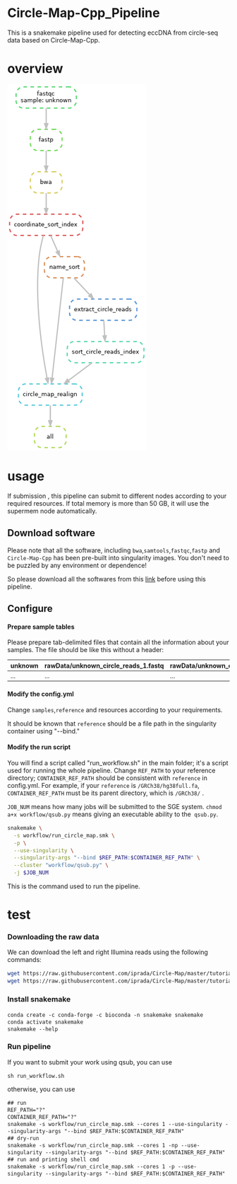 # Circle-Map-Cpp_Pipeline
This is a snakemake pipeline used for detecting eccDNA from circle-seq data based on Circle-Map-Cpp.
# overview
![workflow](https://github.com/panxiaoguang/Circle-Map-Cpp_Pipeline/blob/main/myWorkFlow.png)
# usage
If submission , this pipeline can submit to different nodes according to your required resources. If total memory is more than 50 GB, it will use the supermem node automatically.

## Download software
Please note that all the software, including `bwa`,`samtools`,`fastqc`,`fastp` and `Circle-Map-Cpp` has been pre-built into singularity images. You don't need to be puzzled by any environment or dependence!

So please download all the softwares from this [link](https://bgitech-my.sharepoint.com/:f:/g/personal/panxiaoguang_genomics_cn/EgR6UVyGBPpBqZ4Rw8pkeYkBMno6UiRg1UTmSxDc4om6jg?e=mAbytU) before using this pipeline.

## Configure 

#### Prepare sample tables 

Please prepare tab-delimited files that contain all the information about your samples. The file should be like this without a header:

|  unknown |  rawData/unknown_circle_reads_1.fastq |  rawData/unknown_circle_reads_2.fastq |
| ------------ | ------------ | ------------ |
|  ... | ...  |  ... |

#### Modify the config.yml

Change `samples`,`reference` and resources according to your requirements.

It should be known that `reference` should be a file path in the singularity container using "--bind."

#### Modify the run script

You will find a script called "run_workflow.sh" in the main folder; it's a script used for running the whole pipeline. Change `REF_PATH` to your reference directory; `CONTAINER_REF_PATH` should be consistent with
`reference` in config.yml. For example, if your `reference` is `/GRCh38/hg38full.fa`, `CONTAINER_REF_PATH` must be its parent directory, which is `/GRCh38/` .

`JOB_NUM` means how many jobs will be submitted to the SGE system.
`chmod a+x workflow/qsub.py` means giving an executable ability to the` qsub.py`.

```bash
snakemake \
  -s workflow/run_circle_map.smk \
  -p \
  --use-singularity \
  --singularity-args "--bind $REF_PATH:$CONTAINER_REF_PATH" \
  --cluster "workflow/qsub.py" \
  -j $JOB_NUM
  ```
  
This is the command used to run the pipeline.

# test

### Downloading the raw data

We can download the left and right Illumina reads using the following commands:

```bash
wget https://raw.githubusercontent.com/iprada/Circle-Map/master/tutorial/unknown_circle_reads_1.fastq
wget https://raw.githubusercontent.com/iprada/Circle-Map/master/tutorial/unknown_circle_reads_2.fastq
```
### Install snakemake

```
conda create -c conda-forge -c bioconda -n snakemake snakemake
conda activate snakemake
snakemake --help
```

### Run pipeline

If you want to submit your work using qsub, you can use 

```
sh run_workflow.sh
```
otherwise, you can use

```
## run
REF_PATH="?"
CONTAINER_REF_PATH="?"
snakemake -s workflow/run_circle_map.smk --cores 1 --use-singularity --singularity-args "--bind $REF_PATH:$CONTAINER_REF_PATH"
## dry-run
snakemake -s workflow/run_circle_map.smk --cores 1 -np --use-singularity --singularity-args "--bind $REF_PATH:$CONTAINER_REF_PATH"
## run and printing shell cmd
snakemake -s workflow/run_circle_map.smk --cores 1 -p --use-singularity --singularity-args "--bind $REF_PATH:$CONTAINER_REF_PATH"
```
